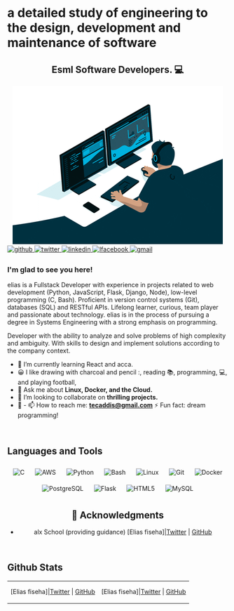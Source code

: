# a detailed study of engineering to the design, development and maintenance of software

<h2 align="center">
Esml Software Developers. 💻</h2>
<center><img src="https://github.com/EmediongFrancis/EmediongFrancis/blob/main/giphy.gif"/></center>

<a href="https://github.com/malu17" target="_blank">
<img src=https://img.shields.io/badge/github-%2324292e.svg?&style=for-the-badge&logo=github&logoColor=white alt=github style="margin-bottom: 5px;" />
</a>
<a href="https://twitter.com/@eliasfiseha1" target="_blank">
<img src=https://img.shields.io/badge/twitter-%2300acee.svg?&style=for-the-badge&logo=twitter&logoColor=white alt=twitter style="margin-bottom: 5px;" />
</a>
<a href="https://linkedin.com/in/ella-fiseha-927673232" target="_blank">
<img src=https://img.shields.io/badge/linkedin-%231E77B5.svg?&style=for-the-badge&logo=linkedin&logoColor=white alt=linkedin style="margin-bottom: 5px;" />
</a>
<a href="https://facebook.com/in/Elias Fiseha" target="_blank">
<img src=https://img.shields.io/badge/facebook-%231E77B5.svg?&style=for-the-badge&logo=facebook&logoColor=white alt=lfacebook style="margin-bottom: 5px;" />
</a>
<a href="https://gmail.com.com/tecaddis@gmail.com" target="_blank">
<img src=https://img.shields.io/badge/gmail-%23292929.svg?&style=for-the-badge&logo=gmail&logoColor=red alt=gmail style="margin-bottom: 5px;" />
</a>  
  
### I'm glad to see you here!  
elias is a Fullstack Developer with experience in projects related to web development (Python, JavaScript, Flask, Django, Node), low-level programming (C, Bash). Proficient in version control systems (Git), databases (SQL) and RESTful APIs. Lifelong learner, curious, team player and passionate about technology. elias is in the process of pursuing a degree in Systems Engineering with a strong emphasis on programming.

Developer with the ability to analyze and solve problems of high complexity and ambiguity. With skills to design and implement solutions according to the company context.

- 🌱 I’m currently learning React and acca.
- 😀 I like drawing with charcoal and pencil :, reading :books:, programming, :computer:,  and playing football, 
- 💬 Ask me about **Linux, Docker, and the Cloud.**
- 👯 I’m looking to collaborate on **thrilling projects.**
- 🎯 - 📫 How to reach me: **tecaddis@gmail.com**
⚡ Fun fact: dream programming!

<br/>  


## Languages and Tools  
<div align="center">  
<img style="margin: 10px" src="https://profilinator.rishav.dev/skills-assets/c-original.svg" alt="C" height="55" />  
<img style="margin: 10px" src="https://profilinator.rishav.dev/skills-assets/amazonwebservices-original-wordmark.svg" alt="AWS" height="55" />  
<img style="margin: 10px" src="https://profilinator.rishav.dev/skills-assets/python-original.svg" alt="Python" height="55" />  
<img style="margin: 10px" src="https://profilinator.rishav.dev/skills-assets/gnu_bash-icon.svg" alt="Bash" height="55" />  
<img style="margin: 10px" src="https://profilinator.rishav.dev/skills-assets/linux-original.svg" alt="Linux" height="55" />  
<img style="margin: 10px" src="https://profilinator.rishav.dev/skills-assets/git-scm-icon.svg" alt="Git" height="55" />  
<img style="margin: 10px" src="https://profilinator.rishav.dev/skills-assets/docker-original-wordmark.svg" alt="Docker" height="55" />  
<img style="margin: 10px" src="https://profilinator.rishav.dev/skills-assets/postgresql-original-wordmark.svg" alt="PostgreSQL" height="55" />    
<img style="margin: 10px" src="https://profilinator.rishav.dev/skills-assets/flask.png" alt="Flask" height="55" />  
<img style="margin: 10px" src="https://profilinator.rishav.dev/skills-assets/html5-original-wordmark.svg" alt="HTML5" height="55" />  
<img style="margin: 10px" src="https://profilinator.rishav.dev/skills-assets/mysql-original-wordmark.svg" alt="MySQL" height="55" />  

## :mega: Acknowledgments

* alx School (providing guidance)
[Elias fiseha]|[Twitter](https://twitter.com/eliasfiseha1) | [GitHub](https://github.com/malu17)

</div>  

<br/>  

## Github Stats  
<table><tr><td valign="top" width="50%">

[Elias fiseha]|[Twitter](https://twitter.com/eliasfiseha1) | 
[GitHub](https://github.com/malu17)


</td><td valign="top" width="50%">

[Elias fiseha]|[Twitter](https://twitter.com/eliasfiseha1) | 
[GitHub](https://github.com/malu17)

</td></tr></table>  


<br/>  
